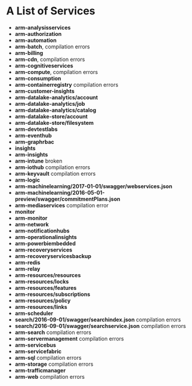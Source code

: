 # A List of Services

- **arm-analysisservices**
- **arm-authorization**
- **arm-automation**
- **arm-batch**, compilation errors
- **arm-billing**
- **arm-cdn**, compilation errors
- **arm-cognitiveservices**
- **arm-compute**, compilation errors
- **arm-consumption**
- **arm-containerregistry** compilation errors
- **arm-customer-insights**
- **arm-datalake-analytics/account**
- **arm-datalake-analytics/job**
- **arm-datalake-analytics/catalog**
- **arm-datalake-store/account**
- **arm-datalake-store/filesystem**
- **arm-devtestlabs**
- **arm-eventhub**
- **arm-graphrbac**
- **insights**
- **arm-insights**
- **arm-intune** broken
- **arm-iothub** compilation errors
- **arm-keyvault** compilation errors
- **arm-logic**
- **arm-machinelearning/2017-01-01/swagger/webservices.json**
- **arm-machinelearning/2016-05-01-preview/swagger/commitmentPlans.json**
- **arm-mediaservices** compilation error
- **monitor**
- **arm-monitor**
- **arm-network**
- **arm-notificationhubs**
- **arm-operationalinsights**
- **arm-powerbiembedded**
- **arm-recoveryservices**
- **arm-recoveryservicesbackup**
- **arm-redis**
- **arm-relay**
- **arm-resources/resources**
- **arm-resources/locks**
- **arm-resources/features**
- **arm-resources/subscriptions**
- **arm-resources/policy**
- **arm-resources/links**
- **arm-scheduler**
- **search/2016-09-01/swagger/searchindex.json** compilation errors
- **search/2016-09-01/swagger/searchservice.json** compilation errors
- **arm-search** compilation errors
- **arm-servermanagement** compilation errors
- **arm-servicebus**
- **arm-servicefabric**
- **arm-sql** compilation errors
- **arm-storage** compilation errors
- **arm-trafficmanager**
- **arm-web** compilation errors

